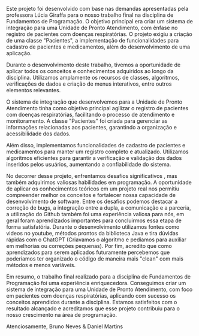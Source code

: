 Este projeto foi desenvolvido com base nas demandas apresentadas pela professora Lúcia Giraffa para o nosso trabalho final na disciplina de Fundamentos de Programação. O objetivo principal era criar um sistema de integração para uma Unidade de Pronto Atendimento, com ênfase no registro de pacientes com doenças respiratórias. O projeto exigiu a criação de uma classe "Pacientes", a implementação de funcionalidades para cadastro de pacientes e medicamentos, além do desenvolvimento de uma aplicação.

Durante o desenvolvimento deste trabalho, tivemos a oportunidade de aplicar todos os conceitos e conhecimentos adquiridos ao longo da disciplina. Utilizamos amplamente os recursos de classes, algoritmos, verificações de dados e criação de menus interativos, entre outros elementos relevantes.

O sistema de integração que desenvolvemos para a Unidade de Pronto Atendimento tinha como objetivo principal agilizar o registro de pacientes com doenças respiratórias, facilitando o processo de atendimento e monitoramento. A classe "Pacientes" foi criada para gerenciar as informações relacionadas aos pacientes, garantindo a organização e acessibilidade dos dados.

Além disso, implementamos funcionalidades de cadastro de pacientes e medicamentos para manter um registro completo e atualizado. Utilizamos algoritmos eficientes para garantir a verificação e validação dos dados inseridos pelos usuários, aumentando a confiabilidade do sistema.

No decorrer desse projeto, enfrentamos desafios significativos , mas também adquirimos valiosas habilidades em programação. A oportunidade de aplicar os conhecimentos teóricos em um projeto real nos permitiu compreender melhor os conceitos e fortalecer nossa capacidade de desenvolvimento de software. Entre os desafios podemos destacar a correção de bugs, a integração entre a dupla, a comunicação e a parceria, a utilização do Github também foi uma experiência valiosa para nós, em geral foram aprendizados importantes para concluirmos essa etapa de forma satisfatória. Durante o desenvolvimento utilizamos fontes como videos no youtube, métodos prontos da biblioteca Java e tira dúvidas rápidas com o ChatGPT (Criavamos o algoritmo e pediamos para auxiliar em melhorias ou correções pequenas). Por fim, acredito que como aprendizados para serem aplicados futuramente percebemos que poderiamos ter organizado o código de maneira mais "clean" com mais métodos e menos variáveis.

Em resumo, o trabalho final realizado para a disciplina de Fundamentos de Programação foi uma experiência enriquecedora. Conseguimos criar um sistema de integração para uma Unidade de Pronto Atendimento, com foco em pacientes com doenças respiratórias, aplicando com sucesso os conceitos aprendidos durante a disciplina. Estamos satisfeitos com o resultado alcançado e acreditamos que esse projeto contribuiu para o nosso crescimento na área de programação.

Atenciosamente, Bruno Neves & Daniel Martins

